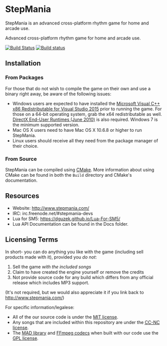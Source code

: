 StepMania
=========

StepMania is an advanced cross-platform rhythm game for home and arcade use.

Advanced cross-platform rhythm game for home and arcade use.

[![Build Status](https://travis-ci.org/xwidghet/stepmania.svg?branch=master)](https://travis-ci.org/xwidghet/stepmania)
[![Build status](https://ci.appveyor.com/api/projects/status/35aogvmifkm43ygd/branch/master?svg=true)](https://ci.appveyor.com/project/xwidghet/stepmania/branch/master)

## Installation
### From Packages

For those that do not wish to compile the game on their own and use a binary right away, be aware of the following issues:

* Windows users are expected to have installed the [Microsoft Visual C++ x86 Redistributable for Visual Studio 2015](http://www.microsoft.com/en-us/download/details.aspx?id=48145) prior to running the game. For those on a 64-bit operating system, grab the x64 redistributable as well. [DirectX End-User Runtimes (June 2010)](http://www.microsoft.com/en-us/download/details.aspx?id=8109) is also required. Windows 7 is the minimum supported version.
* Mac OS X users need to have Mac OS X 10.6.8 or higher to run StepMania.
* Linux users should receive all they need from the package manager of their choice.

### From Source

StepMania can be compiled using [CMake](http://www.cmake.org/). More information about using CMake can be found in both the `Build` directory and CMake's documentation.

## Resources

* Website: http://www.stepmania.com/
* IRC: irc.freenode.net/#stepmania-devs
* Lua for SM5: https://dguzek.github.io/Lua-For-SM5/
* Lua API Documentation can be found in the Docs folder.

## Licensing Terms

In short- you can do anything you like with the game (including sell products made with it), provided you *do not*:

1. Sell the game *with the included songs*
2. Claim to have created the engine yourself or remove the credits
3. Not provide source code for any build which differs from any official release which includes MP3 support.

(It's not required, but we would also appreciate it if you link back to http://www.stepmania.com/)

For specific information/legalese:

* All of the our source code is under the [MIT license](http://opensource.org/licenses/MIT).
* Any songs that are included within this repository are under the [<abbr title="Creative Commons Non-Commercial">CC-NC</abbr> license](https://creativecommons.org/).
* The [MAD library](http://www.underbit.com/products/mad/) and [FFmpeg codecs](https://www.ffmpeg.org/) when built with our code use the [GPL license](http://www.gnu.org).
